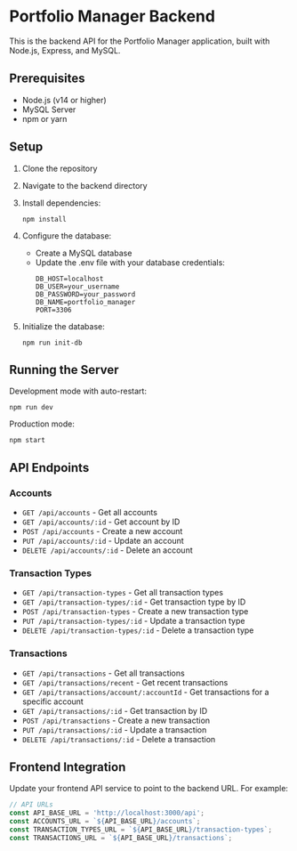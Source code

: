 # Portfolio Manager Backend

This is the backend API for the Portfolio Manager application, built with Node.js, Express, and MySQL.

## Prerequisites

- Node.js (v14 or higher)
- MySQL Server
- npm or yarn

## Setup

1. Clone the repository
2. Navigate to the backend directory
3. Install dependencies:
   ```
   npm install
   ```
4. Configure the database:
   - Create a MySQL database
   - Update the .env file with your database credentials:
     ```
     DB_HOST=localhost
     DB_USER=your_username
     DB_PASSWORD=your_password
     DB_NAME=portfolio_manager
     PORT=3306
     ```

5. Initialize the database:
   ```
   npm run init-db
   ```

## Running the Server

Development mode with auto-restart:
```
npm run dev
```

Production mode:
```
npm start
```

## API Endpoints

### Accounts
- `GET /api/accounts` - Get all accounts
- `GET /api/accounts/:id` - Get account by ID
- `POST /api/accounts` - Create a new account
- `PUT /api/accounts/:id` - Update an account
- `DELETE /api/accounts/:id` - Delete an account

### Transaction Types
- `GET /api/transaction-types` - Get all transaction types
- `GET /api/transaction-types/:id` - Get transaction type by ID
- `POST /api/transaction-types` - Create a new transaction type
- `PUT /api/transaction-types/:id` - Update a transaction type
- `DELETE /api/transaction-types/:id` - Delete a transaction type

### Transactions
- `GET /api/transactions` - Get all transactions
- `GET /api/transactions/recent` - Get recent transactions
- `GET /api/transactions/account/:accountId` - Get transactions for a specific account
- `GET /api/transactions/:id` - Get transaction by ID
- `POST /api/transactions` - Create a new transaction
- `PUT /api/transactions/:id` - Update a transaction
- `DELETE /api/transactions/:id` - Delete a transaction

## Frontend Integration

Update your frontend API service to point to the backend URL. For example:

```javascript
// API URLs
const API_BASE_URL = 'http://localhost:3000/api';
const ACCOUNTS_URL = `${API_BASE_URL}/accounts`;
const TRANSACTION_TYPES_URL = `${API_BASE_URL}/transaction-types`;
const TRANSACTIONS_URL = `${API_BASE_URL}/transactions`;
``` 